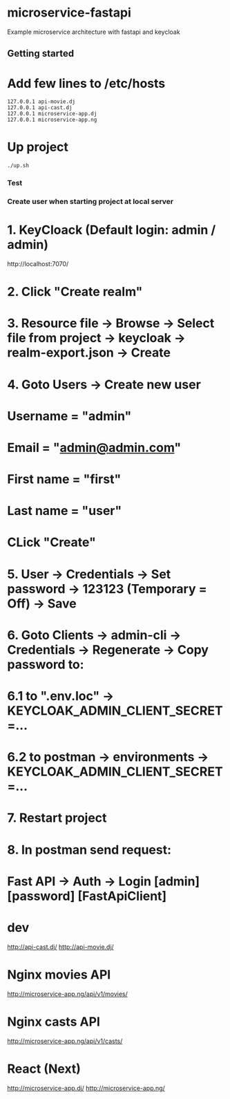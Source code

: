 # microservice-fastapi

Example microservice architecture with fastapi and keycloak

## Getting started

# Add few lines to /etc/hosts
```
127.0.0.1 api-movie.dj
127.0.0.1 api-cast.dj
127.0.0.1 microservice-app.dj
127.0.0.1 microservice-app.ng
```

# Up project
```
./up.sh

```

### Test
### Create user when starting project at local server
# 1. KeyCloack (Default login: admin / admin)
http://localhost:7070/
# 2. Click "Create realm"
# 3. Resource file -> Browse -> Select file from project -> keycloak -> realm-export.json -> Create
# 4. Goto Users -> Create new user
#       Username = "admin"
#       Email = "admin@admin.com"
#       First name = "first"
#       Last name = "user"
#    CLick "Create"
# 5. User -> Credentials -> Set password -> 123123 (Temporary = Off) -> Save
# 6. Goto Clients -> admin-cli -> Credentials -> Regenerate -> Copy password to:
# 6.1 to ".env.loc" -> KEYCLOAK_ADMIN_CLIENT_SECRET=...  
# 6.2 to postman -> environments -> KEYCLOAK_ADMIN_CLIENT_SECRET=...  
# 7. Restart project
# 8. In postman send request: 
#      Fast API -> Auth -> Login [admin] [password] [FastApiClient]



# dev
http://api-cast.dj/
http://api-movie.dj/

# Nginx movies API
http://microservice-app.ng/api/v1/movies/

# Nginx casts API
http://microservice-app.ng/api/v1/casts/

# React (Next)
http://microservice-app.dj/
http://microservice-app.ng/
